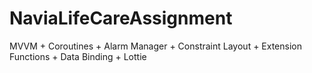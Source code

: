 # NaviaLifeCareAssignment

MVVM + Coroutines + Alarm Manager + Constraint Layout + Extension Functions + Data Binding + Lottie
